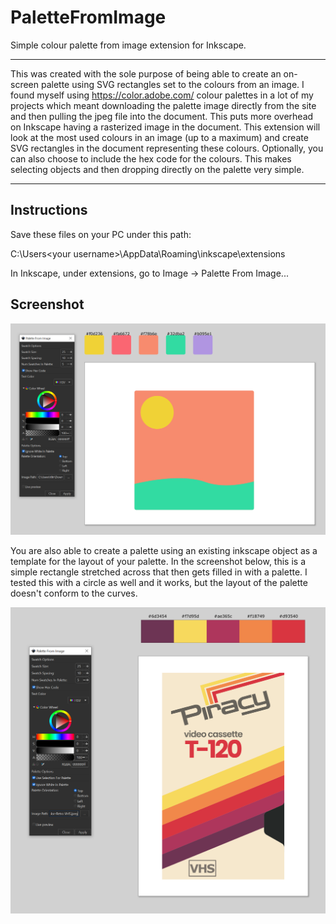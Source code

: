 # PaletteFromImage

Simple colour palette from image extension for Inkscape.

------------------------------------------------------------------------------------------------------------------------------

This was created with the sole purpose of being able to create an on-screen palette using SVG rectangles set to the colours from an image. I found myself using https://color.adobe.com/ colour palettes in a lot of my projects which meant downloading the palette image directly from the site and then pulling the jpeg file into the document. This puts more overhead on Inkscape having a rasterized image in the document. This extension will look at the most used colours in an image (up to a maximum) and create SVG rectangles in the document representing these colours. Optionally, you can also choose to include the hex code for the colours. This makes selecting objects and then dropping directly on the palette very simple.

------------------------------------------------------------------------------------------------------------------------------

Instructions
------------

Save these files on your PC under this path:

C:\Users\<your username>\AppData\Roaming\inkscape\extensions

In Inkscape, under extensions, go to Image -> Palette From Image...

Screenshot
------------

![alt text](https://github.com/tchronik/PaletteFromImage/blob/main/PaletteFromImage.PNG?raw=true)

You are also able to create a palette using an existing inkscape object as a template for the layout of your palette. In the screenshot below, this is a simple rectangle stretched across that then gets filled in with a palette. I tested this with a circle as well and it works, but the layout of the palette doesn't conform to the curves.

![alt text](https://github.com/tchronik/PaletteFromImage/blob/main/PaletteFromImage_selection.PNG?raw=true)
